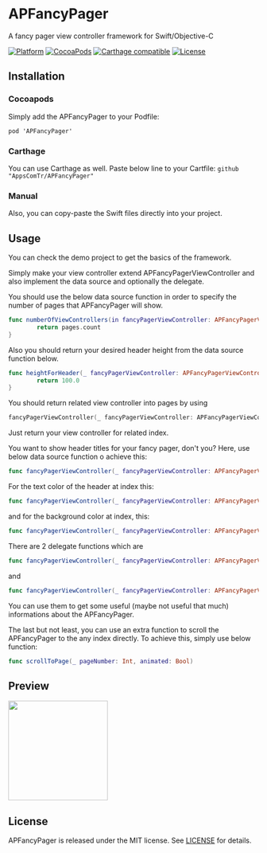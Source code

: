
# APFancyPager
A fancy pager view controller framework for Swift/Objective-C

[![Platform](https://img.shields.io/cocoapods/p/APFancyPager.svg)](https://github.com/AppsComTr/APFancyPager)
[![CocoaPods](https://img.shields.io/cocoapods/v/APFancyPager.svg)](https://cocoapods.org/pods/APFancyPager)
[![Carthage compatible](https://img.shields.io/badge/Carthage-compatible-4BC51D.svg?style=flat)](https://github.com/Carthage/Carthage)
[![License](http://img.shields.io/cocoapods/l/APFancyPager.svg)](https://raw.githubusercontent.com/AppsComTr/APFancyPager/master/LICENSE)

## Installation

### Cocoapods
Simply add the APFancyPager to your Podfile:

`pod 'APFancyPager'`

### Carthage
You can use Carthage as well. Paste below line to your Cartfile:
`github "AppsComTr/APFancyPager"`

### Manual
Also, you can copy-paste the Swift files directly into your project.

## Usage

You can check the demo project to get the basics of the framework.

Simply make your view controller extend APFancyPagerViewController and also implement the data source and optionally the delegate.

You should use the below data source function in order to specify the number of pages that APFancyPager will show.
```swift
func numberOfViewControllers(in fancyPagerViewController: APFancyPagerViewController) -> Int {
        return pages.count
}
```

Also you should return your desired header height from the data source function below.

```swift
func heightForHeader(_ fancyPagerViewController: APFancyPagerViewController) -> CGFloat {
        return 100.0
}
```

You should return related view controller into pages by using
```swift
fancyPagerViewController(_ fancyPagerViewController: APFancyPagerViewController, viewControllerForIndex index: Int) -> UIViewController
```
Just return your view controller for related index.

You want to show header titles for your fancy pager, don't you? Here, use below data source function o achieve this:
```swift
func fancyPagerViewController(_ fancyPagerViewController: APFancyPagerViewController, headerStringForIndex index: Int) -> String
```

For the text color of the header at index this:

```swift
func fancyPagerViewController(_ fancyPagerViewController: APFancyPagerViewController, headerTextColorForIndex index: Int) -> UIColor
```

and for the background color at index, this:

```swift
func fancyPagerViewController(_ fancyPagerViewController: APFancyPagerViewController, headerBackgroundColorForIndex index: Int) -> UIColor
```

There are 2 delegate functions which are
```swift
func fancyPagerViewController(_ fancyPagerViewController: APFancyPagerViewController, didScrollToIndex index: Int)
```
and
```swift
func fancyPagerViewController(_ fancyPagerViewController: APFancyPagerViewController, isScrollingFromIndex fromIndex: Int, toIndex: Int, progress: CGFloat)
```
You can use them to get some useful (maybe not useful that much) informations about the APFancyPager.

The last but not least, you can use an extra function to scroll the APFancyPager to the any index directly. To achieve this, simply use below function:

```swift
func scrollToPage(_ pageNumber: Int, animated: Bool)
```

## Preview
<img src="https://raw.githubusercontent.com/AppsComTr/APFancyPager/master/docs/appvideo.gif" width="200">

## License
APFancyPager is released under the MIT license. See [LICENSE](https://github.com/AppsComTr/APFancyPager/blob/master/LICENSE) for details.
